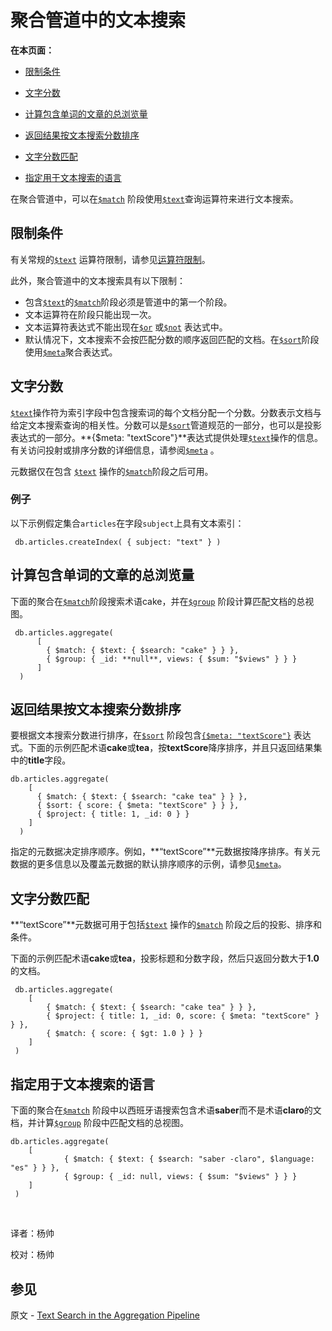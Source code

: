 # 聚合管道中的文本搜索
**在本页面：**

*  [限制条件](#Restrictions)

*  [文字分数](#Text)

*  [计算包含单词的文章的总浏览量](#Calculate)

*  [返回结果按文本搜索分数排序](#Return)

*  [文字分数匹配](#Match)

*  [指定用于文本搜索的语言](#Specify)

在聚合管道中，可以在[`$match`](https://docs.mongodb.com/master/reference/operator/aggregation/match/#pipe._S_match) 阶段使用[`$text`](https://docs.mongodb.com/master/reference/operator/query/text/#op._S_text)查询运算符来进行文本搜索。

## <span id="Restrictions">限制条件</span>

有关常规的[`$text`](https://docs.mongodb.com/master/reference/operator/query/text/#op._S_text) 运算符限制，请参见[运算符限制](https://docs.mongodb.com/manual/reference/operator/query/text/#text-query-operator-behavior)。

此外，聚合管道中的文本搜索具有以下限制：

* 包含[`$text`](https://docs.mongodb.com/master/reference/operator/query/text/#op._S_text)的[`$match`](https://docs.mongodb.com/master/reference/operator/aggregation/match/#pipe._S_match)阶段必须是管道中的第一个阶段。
* 文本运算符在阶段只能出现一次。
* 文本运算符表达式不能出现在[`$or`](https://docs.mongodb.com/master/reference/operator/aggregation/or/#exp._S_or) 或[`$not`](https://docs.mongodb.com/master/reference/operator/aggregation/not/#exp._S_not) 表达式中。
* 默认情况下，文本搜索不会按匹配分数的顺序返回匹配的文档。在[`$sort`](https://docs.mongodb.com/master/reference/operator/aggregation/sort/#pipe._S_sort)阶段使用[`$meta`](https://docs.mongodb.com/master/reference/operator/aggregation/meta/#exp._S_meta)聚合表达式。

## <span id="Text">文字分数</span>

 [`$text`](https://docs.mongodb.com/master/reference/operator/query/text/#op._S_text)操作符为索引字段中包含搜索词的每个文档分配一个分数。分数表示文档与给定文本搜索查询的相关性。分数可以是[`$sort`](https://docs.mongodb.com/master/reference/operator/aggregation/sort/#pipe._S_sort)管道规范的一部分，也可以是投影表达式的一部分。**{$meta: "textScore"}**表达式提供处理[`$text`](https://docs.mongodb.com/master/reference/operator/query/text/#op._S_text)操作的信息。有关访问投射或排序分数的详细信息，请参阅[`$meta`](https://docs.mongodb.com/master/reference/operator/aggregation/meta/#exp._S_meta) 。

元数据仅在包含 [`$text`](https://docs.mongodb.com/master/reference/operator/query/text/#op._S_text) 操作的[`$match`](https://docs.mongodb.com/master/reference/operator/aggregation/match/#pipe._S_match)阶段之后可用。

### 例子

以下示例假定集合`articles`在字段`subject`上具有文本索引：

```shell
 db.articles.createIndex( { subject: "text" } )
```

## <span id="Calculate">计算包含单词的文章的总浏览量</span>

下面的聚合在[`$match`](https://docs.mongodb.com/master/reference/operator/aggregation/match/#pipe._S_match)阶段搜索术语cake，并在[`$group`](https://docs.mongodb.com/master/reference/operator/aggregation/group/#pipe._S_group) 阶段计算匹配文档的总视图。

```shell
 db.articles.aggregate(
      [
        { $match: { $text: { $search: "cake" } } },
        { $group: { _id: **null**, views: { $sum: "$views" } } }
      ]
  )
```

## <span id="Return">返回结果按文本搜索分数排序</span>

要根据文本搜索分数进行排序，在[`$sort`](https://docs.mongodb.com/master/reference/operator/aggregation/sort/#pipe._S_sort) 阶段包含[`{$meta: "textScore"}`](https://docs.mongodb.com/master/reference/operator/aggregation/meta/#exp._S_meta) 表达式。下面的示例匹配术语**cake**或**tea**，按**textScore**降序排序，并且只返回结果集中的**title**字段。

```shell
db.articles.aggregate(
    [
      { $match: { $text: { $search: "cake tea" } } }, 
      { $sort: { score: { $meta: "textScore" } } }, 
      { $project: { title: 1, _id: 0 } } 
    ]
  )		
```

指定的元数据决定排序顺序。例如，**“textScore”**元数据按降序排序。有关元数据的更多信息以及覆盖元数据的默认排序顺序的示例，请参见[`$meta`](https://docs.mongodb.com/master/reference/operator/aggregation/meta/#exp._S_meta)。

## <span id="Match">文字分数匹配</span>

**“textScore”**元数据可用于包括[`$text`](https://docs.mongodb.com/master/reference/operator/query/text/#op._S_text) 操作的[`$match`](https://docs.mongodb.com/master/reference/operator/aggregation/match/#pipe._S_match) 阶段之后的投影、排序和条件。

下面的示例匹配术语**cake**或**tea**，投影标题和分数字段，然后只返回分数大于**1.0**的文档。

```shell
 db.articles.aggregate(
    [
    	{ $match: { $text: { $search: "cake tea" } } },
    	{ $project: { title: 1, _id: 0, score: { $meta: "textScore" } } },
    	{ $match: { score: { $gt: 1.0 } } }
    ]
 )
```

## <span id="Specify">指定用于文本搜索的语言</span>

下面的聚合在[`$match`](https://docs.mongodb.com/master/reference/operator/aggregation/match/#pipe._S_match) 阶段中以西班牙语搜索包含术语**saber**而不是术语**claro**的文档，并计算[`$group`](https://docs.mongodb.com/master/reference/operator/aggregation/group/#pipe._S_group) 阶段中匹配文档的总视图。

```shell
db.articles.aggregate(
    [   
    		{ $match: { $text: { $search: "saber -claro", $language: "es" } } }, 
    		{ $group: { _id: null, views: { $sum: "$views" } } } 
    ]
 )
```

​    

译者：杨帅

校对：杨帅

## 参见

原文 - [Text Search in the Aggregation Pipeline]( https://docs.mongodb.com/manual/tutorial/text-search-in-aggregation/ )

